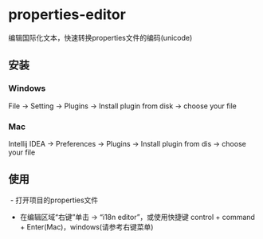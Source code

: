 # properties-editor
编辑国际化文本，快速转换properties文件的编码(unicode)
## 安装
### Windows
  File -> Setting -> Plugins -> Install plugin from disk -> choose your file

### Mac
  Intellij IDEA -> Preferences -> Plugins -> Install plugin from dis -> choose your file
  
## 使用
  - 打开项目的properties文件
  - 在编辑区域“右键”单击 -> “i18n editor”，或使用快捷键 control + command + Enter(Mac)，windows(请参考右键菜单)
